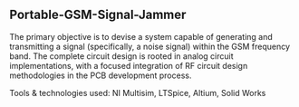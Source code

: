 ## Portable-GSM-Signal-Jammer

The primary objective is to devise a system capable of generating and transmitting a signal (specifically, a noise signal) within the GSM frequency band. The complete circuit design is rooted in analog circuit implementations, with a focused integration of RF circuit design methodologies in the PCB development process.

Tools & technologies used: NI Multisim, LTSpice, Altium, Solid Works

